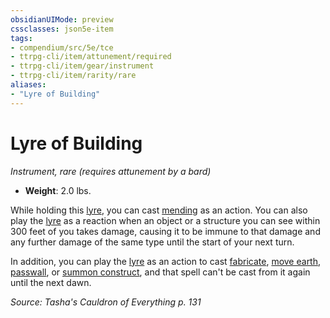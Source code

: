 ```yaml
---
obsidianUIMode: preview
cssclasses: json5e-item
tags:
- compendium/src/5e/tce
- ttrpg-cli/item/attunement/required
- ttrpg-cli/item/gear/instrument
- ttrpg-cli/item/rarity/rare
aliases: 
- "Lyre of Building"
---
```

# Lyre of Building
*Instrument, rare (requires attunement by a bard)*  

- **Weight**: 2.0 lbs.

While holding this [lyre](compendium/items/lyre.md), you can cast [mending](compendium/spells/mending.md) as an action. You can also play the [lyre](compendium/items/lyre.md) as a reaction when an object or a structure you can see within 300 feet of you takes damage, causing it to be immune to that damage and any further damage of the same type until the start of your next turn.

In addition, you can play the [lyre](compendium/items/lyre.md) as an action to cast [fabricate](compendium/spells/fabricate.md), [move earth](compendium/spells/move-earth.md), [passwall](compendium/spells/passwall.md), or [summon construct](compendium/spells/summon-construct-tce.md), and that spell can't be cast from it again until the next dawn.

*Source: Tasha's Cauldron of Everything p. 131*